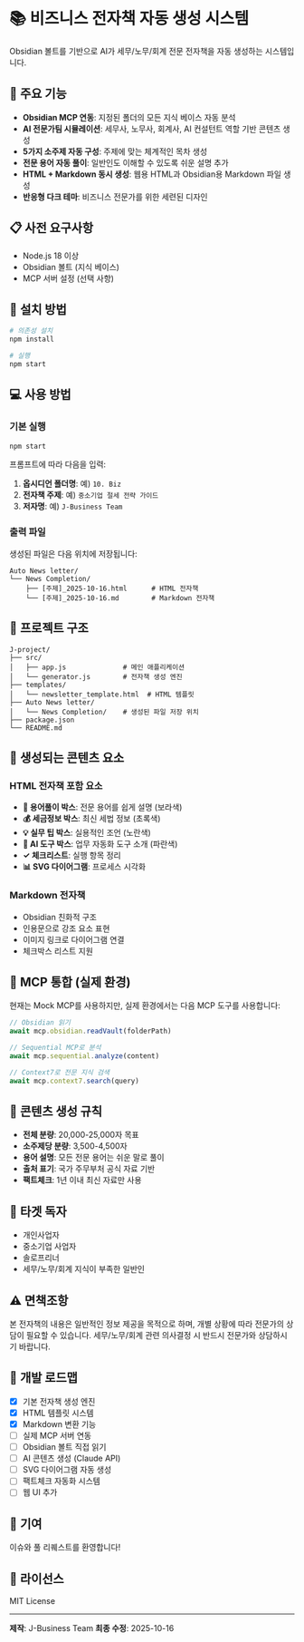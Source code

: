 # 📚 비즈니스 전자책 자동 생성 시스템

Obsidian 볼트를 기반으로 AI가 세무/노무/회계 전문 전자책을 자동 생성하는 시스템입니다.

## 🚀 주요 기능

- **Obsidian MCP 연동**: 지정된 폴더의 모든 지식 베이스 자동 분석
- **AI 전문가팀 시뮬레이션**: 세무사, 노무사, 회계사, AI 컨설턴트 역할 기반 콘텐츠 생성
- **5가지 소주제 자동 구성**: 주제에 맞는 체계적인 목차 생성
- **전문 용어 자동 풀이**: 일반인도 이해할 수 있도록 쉬운 설명 추가
- **HTML + Markdown 동시 생성**: 웹용 HTML과 Obsidian용 Markdown 파일 생성
- **반응형 다크 테마**: 비즈니스 전문가를 위한 세련된 디자인

## 📋 사전 요구사항

- Node.js 18 이상
- Obsidian 볼트 (지식 베이스)
- MCP 서버 설정 (선택 사항)

## 🔧 설치 방법

```bash
# 의존성 설치
npm install

# 실행
npm start
```

## 💻 사용 방법

### 기본 실행

```bash
npm start
```

프롬프트에 따라 다음을 입력:
1. **옵시디언 폴더명**: 예) `10. Biz`
2. **전자책 주제**: 예) `중소기업 절세 전략 가이드`
3. **저자명**: 예) `J-Business Team`

### 출력 파일

생성된 파일은 다음 위치에 저장됩니다:

```
Auto News letter/
└── News Completion/
    ├── [주제]_2025-10-16.html      # HTML 전자책
    └── [주제]_2025-10-16.md        # Markdown 전자책
```

## 📁 프로젝트 구조

```
J-project/
├── src/
│   ├── app.js              # 메인 애플리케이션
│   └── generator.js        # 전자책 생성 엔진
├── templates/
│   └── newsletter_template.html  # HTML 템플릿
├── Auto News letter/
│   └── News Completion/    # 생성된 파일 저장 위치
├── package.json
└── README.md
```

## 🎨 생성되는 콘텐츠 요소

### HTML 전자책 포함 요소

- **📖 용어풀이 박스**: 전문 용어를 쉽게 설명 (보라색)
- **💰 세금정보 박스**: 최신 세법 정보 (초록색)
- **💡 실무 팁 박스**: 실용적인 조언 (노란색)
- **🤖 AI 도구 박스**: 업무 자동화 도구 소개 (파란색)
- **✓ 체크리스트**: 실행 항목 정리
- **📊 SVG 다이어그램**: 프로세스 시각화

### Markdown 전자책

- Obsidian 친화적 구조
- 인용문으로 강조 요소 표현
- 이미지 링크로 다이어그램 연결
- 체크박스 리스트 지원

## 🔗 MCP 통합 (실제 환경)

현재는 Mock MCP를 사용하지만, 실제 환경에서는 다음 MCP 도구를 사용합니다:

```javascript
// Obsidian 읽기
await mcp.obsidian.readVault(folderPath)

// Sequential MCP로 분석
await mcp.sequential.analyze(content)

// Context7로 전문 지식 검색
await mcp.context7.search(query)
```

## 📐 콘텐츠 생성 규칙

- **전체 분량**: 20,000-25,000자 목표
- **소주제당 분량**: 3,500-4,500자
- **용어 설명**: 모든 전문 용어는 쉬운 말로 풀이
- **출처 표기**: 국가 주무부처 공식 자료 기반
- **팩트체크**: 1년 이내 최신 자료만 사용

## 🎯 타겟 독자

- 개인사업자
- 중소기업 사업자
- 솔로프리너
- 세무/노무/회계 지식이 부족한 일반인

## ⚠️ 면책조항

본 전자책의 내용은 일반적인 정보 제공을 목적으로 하며,
개별 상황에 따라 전문가의 상담이 필요할 수 있습니다.
세무/노무/회계 관련 의사결정 시 반드시 전문가와 상담하시기 바랍니다.

## 📝 개발 로드맵

- [x] 기본 전자책 생성 엔진
- [x] HTML 템플릿 시스템
- [x] Markdown 변환 기능
- [ ] 실제 MCP 서버 연동
- [ ] Obsidian 볼트 직접 읽기
- [ ] AI 콘텐츠 생성 (Claude API)
- [ ] SVG 다이어그램 자동 생성
- [ ] 팩트체크 자동화 시스템
- [ ] 웹 UI 추가

## 🤝 기여

이슈와 풀 리퀘스트를 환영합니다!

## 📄 라이선스

MIT License

---

**제작**: J-Business Team
**최종 수정**: 2025-10-16
